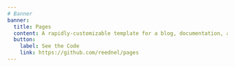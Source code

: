 ```yaml
---
# Banner
banner:
  title: Pages
  content: A rapidly-customizable template for a blog, documentation, and more.
  button:
    label: See the Code
    link: https://github.com/reednel/pages
---
```

